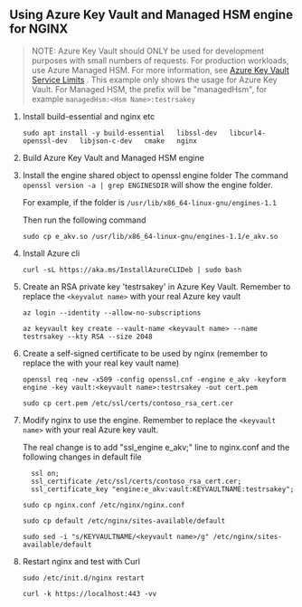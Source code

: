 
## Using Azure Key Vault and Managed HSM engine for NGINX

> NOTE: Azure Key Vault should ONLY be used for development purposes with small numbers of requests. For production workloads, use Azure Managed HSM. For more information, see [Azure Key Vault Service Limits](https://docs.microsoft.com/en-us/azure/key-vault/general/service-limits)
. This example only shows the usage for Azure Key Vault. For Managed HSM, the prefix will be "managedHsm", for example
   `managedHsm:<Hsm Name>:testrsakey`

1. Install build-essential and nginx etc

   `sudo apt install -y build-essential   libssl-dev   libcurl4-openssl-dev   libjson-c-dev   cmake   nginx`
   
2. Build Azure Key Vault and Managed HSM engine

3. Install the engine shared object to openssl engine folder
   The command `openssl version -a | grep ENGINESDIR` will show the engine folder. 

   For example, if the folder is `/usr/lib/x86_64-linux-gnu/engines-1.1`  
   
   Then run the following command  
   
    `sudo cp e_akv.so /usr/lib/x86_64-linux-gnu/engines-1.1/e_akv.so`

4. Install Azure cli

   `curl -sL https://aka.ms/InstallAzureCLIDeb | sudo bash`

5. Create an RSA private key 'testrsakey' in Azure Key Vault. Remember to replace the `<keyvalut name>` with your real Azure key vault

    `az login --identity --allow-no-subscriptions`
    
    `az keyvault key create --vault-name <keyvault name> --name testrsakey --kty RSA --size 2048`

6. Create a self-signed certificate to be used by nginx (remember to replace the <keyvault name> with your real key vault name) 
    
    `openssl req -new -x509 -config openssl.cnf -engine e_akv -keyform engine -key vault:<keyvault name>:testrsakey -out cert.pem`
    
    `sudo cp cert.pem /etc/ssl/certs/contoso_rsa_cert.cer`

7. Modify nginx to use the engine. Remember to replace the `<keyvault name>` with your real Azure key vault.

   The real change is to add "ssl_engine e_akv;" line to nginx.conf and the following changes in default file
   ```
     ssl on;
     ssl_certificate /etc/ssl/certs/contoso_rsa_cert.cer;
     ssl_certificate_key "engine:e_akv:vault:KEYVAULTNAME:testrsakey";
   ```

    `sudo cp nginx.conf /etc/nginx/nginx.conf`

    `sudo cp default /etc/nginx/sites-available/default`
    
    `sudo sed -i "s/KEYVAULTNAME/<keyvault name>/g" /etc/nginx/sites-available/default`

7. Restart nginx and test with Curl

    `sudo /etc/init.d/nginx restart`
    
    `curl -k https://localhost:443 -vv`
